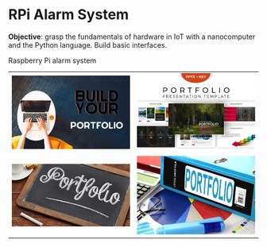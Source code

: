 # RPi Alarm System

**Objective**: grasp the fundamentals of hardware in IoT with a nanocomputer and the Python language. Build basic interfaces.

Raspberry Pi alarm system

|  |  |
|--|--|
| <img src="img/port1.jpg" alt=""> | <img src="img/port2.jpg" alt=""> |
| <img src="img/port3.jpg" alt=""> | <img src="img/port4.jpg" alt=""> |
